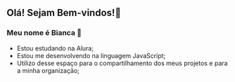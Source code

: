 ## Olá! Sejam Bem-vindos!🦜

### Meu nome é Bianca 🌟

- Estou estudando na Alura;
- Estou me desenvolvendo na linguagem JavaScript;
- Utilizo desse espaço para o compartilhamento dos meus projetos e para a minha organização;

